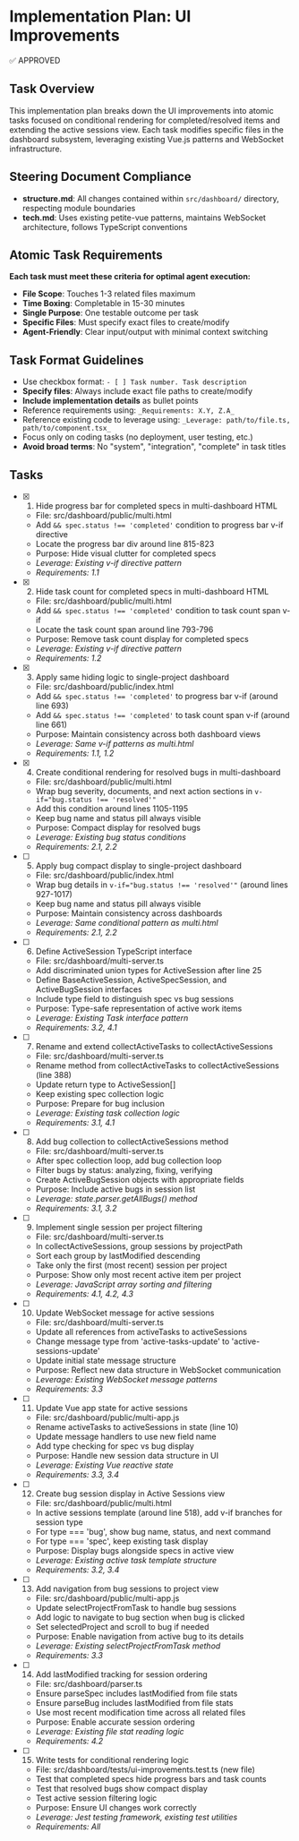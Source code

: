 # Implementation Plan: UI Improvements

✅ APPROVED

## Task Overview

This implementation plan breaks down the UI improvements into atomic tasks focused on conditional rendering for completed/resolved items and extending the active sessions view. Each task modifies specific files in the dashboard subsystem, leveraging existing Vue.js patterns and WebSocket infrastructure.

## Steering Document Compliance

- **structure.md**: All changes contained within `src/dashboard/` directory, respecting module boundaries
- **tech.md**: Uses existing petite-vue patterns, maintains WebSocket architecture, follows TypeScript conventions

## Atomic Task Requirements
**Each task must meet these criteria for optimal agent execution:**
- **File Scope**: Touches 1-3 related files maximum
- **Time Boxing**: Completable in 15-30 minutes
- **Single Purpose**: One testable outcome per task
- **Specific Files**: Must specify exact files to create/modify
- **Agent-Friendly**: Clear input/output with minimal context switching

## Task Format Guidelines
- Use checkbox format: `- [ ] Task number. Task description`
- **Specify files**: Always include exact file paths to create/modify
- **Include implementation details** as bullet points
- Reference requirements using: `_Requirements: X.Y, Z.A_`
- Reference existing code to leverage using: `_Leverage: path/to/file.ts, path/to/component.tsx_`
- Focus only on coding tasks (no deployment, user testing, etc.)
- **Avoid broad terms**: No "system", "integration", "complete" in task titles

## Tasks

- [x] 1. Hide progress bar for completed specs in multi-dashboard HTML
  - File: src/dashboard/public/multi.html
  - Add `&& spec.status !== 'completed'` condition to progress bar v-if directive
  - Locate the progress bar div around line 815-823
  - Purpose: Hide visual clutter for completed specs
  - _Leverage: Existing v-if directive pattern_
  - _Requirements: 1.1_

- [x] 2. Hide task count for completed specs in multi-dashboard HTML
  - File: src/dashboard/public/multi.html
  - Add `&& spec.status !== 'completed'` condition to task count span v-if
  - Locate the task count span around line 793-796
  - Purpose: Remove task count display for completed specs
  - _Leverage: Existing v-if directive pattern_
  - _Requirements: 1.2_

- [x] 3. Apply same hiding logic to single-project dashboard
  - File: src/dashboard/public/index.html
  - Add `&& spec.status !== 'completed'` to progress bar v-if (around line 693)
  - Add `&& spec.status !== 'completed'` to task count span v-if (around line 661)
  - Purpose: Maintain consistency across both dashboard views
  - _Leverage: Same v-if patterns as multi.html_
  - _Requirements: 1.1, 1.2_

- [x] 4. Create conditional rendering for resolved bugs in multi-dashboard
  - File: src/dashboard/public/multi.html
  - Wrap bug severity, documents, and next action sections in `v-if="bug.status !== 'resolved'"`
  - Add this condition around lines 1105-1195
  - Keep bug name and status pill always visible
  - Purpose: Compact display for resolved bugs
  - _Leverage: Existing bug status conditions_
  - _Requirements: 2.1, 2.2_

- [ ] 5. Apply bug compact display to single-project dashboard
  - File: src/dashboard/public/index.html
  - Wrap bug details in `v-if="bug.status !== 'resolved'"` (around lines 927-1017)
  - Keep bug name and status pill always visible
  - Purpose: Maintain consistency across dashboards
  - _Leverage: Same conditional pattern as multi.html_
  - _Requirements: 2.1, 2.2_

- [ ] 6. Define ActiveSession TypeScript interface
  - File: src/dashboard/multi-server.ts
  - Add discriminated union types for ActiveSession after line 25
  - Define BaseActiveSession, ActiveSpecSession, and ActiveBugSession interfaces
  - Include type field to distinguish spec vs bug sessions
  - Purpose: Type-safe representation of active work items
  - _Leverage: Existing Task interface pattern_
  - _Requirements: 3.2, 4.1_

- [ ] 7. Rename and extend collectActiveTasks to collectActiveSessions
  - File: src/dashboard/multi-server.ts
  - Rename method from collectActiveTasks to collectActiveSessions (line 388)
  - Update return type to ActiveSession[]
  - Keep existing spec collection logic
  - Purpose: Prepare for bug inclusion
  - _Leverage: Existing task collection logic_
  - _Requirements: 3.1, 4.1_

- [ ] 8. Add bug collection to collectActiveSessions method
  - File: src/dashboard/multi-server.ts
  - After spec collection loop, add bug collection loop
  - Filter bugs by status: analyzing, fixing, verifying
  - Create ActiveBugSession objects with appropriate fields
  - Purpose: Include active bugs in session list
  - _Leverage: state.parser.getAllBugs() method_
  - _Requirements: 3.1, 3.2_

- [ ] 9. Implement single session per project filtering
  - File: src/dashboard/multi-server.ts
  - In collectActiveSessions, group sessions by projectPath
  - Sort each group by lastModified descending
  - Take only the first (most recent) session per project
  - Purpose: Show only most recent active item per project
  - _Leverage: JavaScript array sorting and filtering_
  - _Requirements: 4.1, 4.2, 4.3_

- [ ] 10. Update WebSocket message for active sessions
  - File: src/dashboard/multi-server.ts
  - Update all references from activeTasks to activeSessions
  - Change message type from 'active-tasks-update' to 'active-sessions-update'
  - Update initial state message structure
  - Purpose: Reflect new data structure in WebSocket communication
  - _Leverage: Existing WebSocket message patterns_
  - _Requirements: 3.3_

- [ ] 11. Update Vue app state for active sessions
  - File: src/dashboard/public/multi-app.js
  - Rename activeTasks to activeSessions in state (line 10)
  - Update message handlers to use new field name
  - Add type checking for spec vs bug display
  - Purpose: Handle new session data structure in UI
  - _Leverage: Existing Vue reactive state_
  - _Requirements: 3.3, 3.4_

- [ ] 12. Create bug session display in Active Sessions view
  - File: src/dashboard/public/multi.html
  - In active sessions template (around line 518), add v-if branches for session type
  - For type === 'bug', show bug name, status, and next command
  - For type === 'spec', keep existing task display
  - Purpose: Display bugs alongside specs in active view
  - _Leverage: Existing active task template structure_
  - _Requirements: 3.2, 3.4_

- [ ] 13. Add navigation from bug sessions to project view
  - File: src/dashboard/public/multi-app.js
  - Update selectProjectFromTask to handle bug sessions
  - Add logic to navigate to bug section when bug is clicked
  - Set selectedProject and scroll to bug if needed
  - Purpose: Enable navigation from active bug to its details
  - _Leverage: Existing selectProjectFromTask method_
  - _Requirements: 3.3_

- [ ] 14. Add lastModified tracking for session ordering
  - File: src/dashboard/parser.ts
  - Ensure parseSpec includes lastModified from file stats
  - Ensure parseBug includes lastModified from file stats
  - Use most recent modification time across all related files
  - Purpose: Enable accurate session ordering
  - _Leverage: Existing file stat reading logic_
  - _Requirements: 4.2_

- [ ] 15. Write tests for conditional rendering logic
  - File: src/dashboard/tests/ui-improvements.test.ts (new file)
  - Test that completed specs hide progress bars and task counts
  - Test that resolved bugs show compact display
  - Test active session filtering logic
  - Purpose: Ensure UI changes work correctly
  - _Leverage: Jest testing framework, existing test utilities_
  - _Requirements: All_